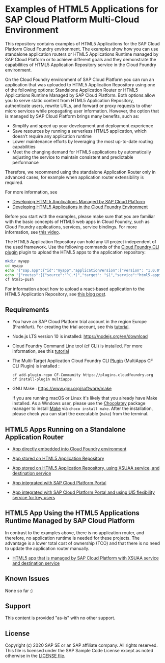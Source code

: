 # Examples of HTML5 Applications for SAP Cloud Platform Multi-Cloud Environment 


This repository contains examples of HTML5 Applications for the SAP Cloud Platform Cloud Foundry environment. The examples show how you can use standalone application routers or HTML5 Applications Runtime managed by SAP Cloud Platform or to achieve different goals and  they demonstrate the capabilities of HTML5 Application Repository service in the Cloud Foundry environment.

On the Cloud Foundry environment of SAP Cloud Platform you can run an application that was uploaded to HTML5 Application Repository using one of the following options: Standalone Application Router or HTML5 Applications Runtime Managed by SAP Cloud Platform. Both options allow you to serve static content from HTML5 Application Repository, authenticate users, rewrite URLs, and forward or proxy requests to other micro services while propagating user information. However, the option that is managed by SAP Cloud Platform brings many benefits, such as:
- Simplify and speed up your development and deployment experience
- Save resources by running a serverless HTML5 application, which doesn’t require any application runtime
- Lower maintenance efforts by leveraging the most up-to-date routing capabilities
- Meet the changing demand for HTML5 applications by automatically adjusting the service to maintain consistent and predictable performance

Therefore, we recommend using the standalone Application Router only in advanced cases, for example when application router extensibility is required.

For more information, see 
- [Developing HTML5 Applications Managed by SAP Cloud Platform](https://help.sap.com/viewer/ad4b9f0b14b0458cad9bd27bf435637d/Cloud/en-US/c1b9d6facfc942e3bca664ae06387e9b.html)
- [Developing HTML5 Applications in the Cloud Foundry Environment](https://help.sap.com/viewer/65de2977205c403bbc107264b8eccf4b/Cloud/en-US/11d77aa154f64c2e83cc9652a78bb985.html)



Before you start with the examples, please make sure that you are familiar with the basic concepts of HTML5 web apps in Cloud Foundry, such as Cloud Foundry applications, services, service bindings. For more information, see [this video](https://www.youtube.com/watch?v=emnl-y9btdU).

The HTML5 Application Repository can hold any UI project independent of the used framework. Use the following commands of the [Cloud Foundry CLI plugin](https://sap.github.io/cf-html5-apps-repo-cli-plugin/) plugin to upload the HTML5 apps to the application repository:

```bash
mkdir myapp
cd myapp
echo '{"sap.app":{"id":"myapp","applicationVersion":{"version": "1.0.0"}}}' > manifest.json
echo '{"routes":[{"source":"^(.*)","target": "$1","service":"html5-apps-repo-rt"}]}' > xs-app.json
cf html5-push
```

For information about how to upload a react-based application to the HTML5 Application Repository, see [this blog post](https://blogs.sap.com/2019/06/03/cloudfoundryfun-5-play-asteroids-powered-by-react-secured-by-sap-cloud-platform/).

## Requirements
- You have an SAP Cloud Platform trial account in the region Europe (Frankfurt). For creating the trial account, see this [tutorial](https://developers.sap.com/tutorials/hcp-create-trial-account.html).
- Node.js LTS version 10 is installed: <https://nodejs.org/en/download>
- Cloud Foundry Command Line tool (cf CLI)  is installed. For more information, see this [tutorial](https://developers.sap.com/tutorials/cp-cf-download-cli.html)
- The Multi-Target Application Cloud Foundry CLI [Plugin](https://github.com/cloudfoundry-incubator/multiapps-cli-plugin) (MultiApps CF CLI Plugin) is installed : 
    ```
    cf add-plugin-repo CF-Community https://plugins.cloudfoundry.org
    cf install-plugin multiapps
    ```
- GNU Make : <https://www.gnu.org/software/make>

    If you are running macOS or Linux it's likely that you already have Make installed. As a Windows user, please use the [Chocolatey](https://chocolatey.org/) package manager to install [Make](https://chocolatey.org/packages/make) via `choco install make`. After the installation, please check you can start the executable (`make`) from the terminal.


## HTML5 Apps Running on a Standalone Application Router

- [App directly embedded into Cloud Foundry environment](standalone-approuter-html5-local-dir/)


- [App stored on HTML5 Application Repository](standalone-approuter-html5-runtime)

- [App stored on HTML5 Application Repository, using  XSUAA service, and destination service](standalone-approuter-html5-runtime-mta-hello-world)


- [App integrated with SAP Cloud Platform Portal](standalone-portal-mta)


- [App integrated with SAP Cloud Platform Portal  and  using UI5 flexibility service for key users](standalone-portal-keyuser-mta)




## HTML5 App Using the HTML5 Applications Runtime Managed by SAP Cloud Platform

In contrast to the examples above, there is no application router, and therefore, no application runtime is needed for these projects. The advantage is a lower total cost of ownership (TCO) and that there is no need to update the application router manually. 

- [HTML5 app that is managed by SAP Cloud Platform with XSUAA service and destination service](managed-html5-runtime-mta-hello-world)


## Known Issues
None so far :)

## Support
This content is provided "as-is" with no other support.

## License
Copyright (c) 2020 SAP SE or an SAP affiliate company. All rights reserved.
This file is licensed under the SAP Sample Code License except as noted otherwise in the [LICENSE file](LICENSE).
